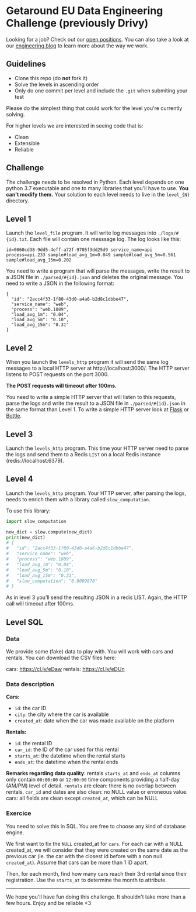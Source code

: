 # Getaround EU Data Engineering Challenge (previously Drivy)

Looking for a job? Check out our [open positions](https://getaround.com/careers).
You can also take a look at our [engineering blog](https://getaround.tech/) to learn more about the way we work.


## Guidelines

- Clone this repo (do **not** fork it)
- Solve the levels in ascending order
- Only do one commit per level and include the `.git` when submiting your test

Please do the simplest thing that could work for the level you're currently solving.

For higher levels we are interested in seeing code that is:

- Clean
- Extensible
- Reliable

## Challenge

The challenge needs to be resolved in Python.
Each level depends on one python 3.7 executable and one to many libraries that you'll have to use.
**You can't modify them.**
Your solution to each level needs to live in the `level_{N}` directory.

## Level 1

Launch the `level_file` program.
It will write log messages into `./logs/#{id}.txt`.
Each file will contain one messsage log. The log looks like this:

```
id=0060cd38-9dd5-4eff-a72f-9705f3dd25d9 service_name=api process=api.233 sample#load_avg_1m=0.849 sample#load_avg_5m=0.561 sample#load_avg_15m=0.202
```

You need to write a program that will parse the messages, write the result to a JSON file in `./parsed/#{id}.json` and deletes the original message.
You need to write a JSON in the following format:

```
{
  "id": "2acc4f33-1f80-43d0-a4a6-b2d8c1dbbe47",
  "service_name": "web",
  "process": "web.1089",
  "load_avg_1m": "0.04",
  "load_avg_5m": "0.10",
  "load_avg_15m": "0.31"
}
```

## Level 2

When you launch the `levels_http` program it will send the same log messages to a local HTTP server at http://localhost:3000/.
The HTTP server listens to POST requests on the port 3000.

**The POST requests will timeout after 100ms.**

You need to write a simple HTTP server that will listen to this requests, parse the logs and write the result to a JSON file in `./parsed/#{id}.json` in the same format than Level 1.
To write a simple HTTP server look at [Flask](http://flask.pocoo.org/) or [Bottle](https://bottlepy.org/docs/dev/).

## Level 3

Launch the `levels_http` program.
This time your HTTP server need to parse the logs and send them to a Redis `LIST` on a local Redis instance (redis://localhost:6379).

## Level 4

Launch the `levels_http` program.
Your HTTP server, after parsing the logs, needs to enrich them with a library called `slow_computation`.

To use this library:

```python
import slow_computation

new_dict = slow.compute(new_dict)
print(new_dict)
# {
#   "id": "2acc4f33-1f80-43d0-a4a6-b2d8c1dbbe47",
#   "service_name": "web",
#   "process": "web.1089",
#   "load_avg_1m": "0.04",
#   "load_avg_5m": "0.10",
#   "load_avg_15m": "0.31",
#   "slow_computation": "0.0009878"
# }
```

As in level 3 you’ll send the resulting JSON in a redis LIST.
Again, the HTTP call will timeout after 100ms.

## Level SQL

### Data

We provide some (fake) data to play with. You will work with cars and rentals. You can download the CSV files here:

cars: https://cl.ly/eDaw
rentals: https://cl.ly/eDUn

### Data description

**Cars:**

- `id`: the car ID
- `city`: the city where the car is available
- `created_at`: date when the car was made available on the platform

**Rentals:**

- `id`: the rental ID
- `car_id`: the ID of the car used for this rental
- `starts_at`: the datetime when the rental starts
- `ends_at`: the datetime when the rental ends

**Remarks regarding data quality**: rentals `starts_at` and `ends_at` columns only contain `00:00:00` or `12:00:00` time components providing a half-day (AM/PM) level of detail. `rentals` are clean: there is no overlap between rentals. `car_id` and dates are also clean: no NULL value or erroneous value. cars: all fields are clean except `created_at`, which can be NULL

### Exercice

You need to solve this in SQL. You are free to choose any kind of database engine.

We first want to fix the `NULL` created_at for `cars`. For each car with a NULL created_at, we will consider that they were created on the same date as the previous car (ie. the car with the closest id before with a non null `created_at`). Assume that cars can be more than 1 ID apart.

Then, for each month, find how many cars reach their 3rd rental since their registration. Use the `starts_at` to determine the month to attribute.

-------

We hope you'll have fun doing this challenge. It shouldn't take more than a few hours. Enjoy and be reliable <3



